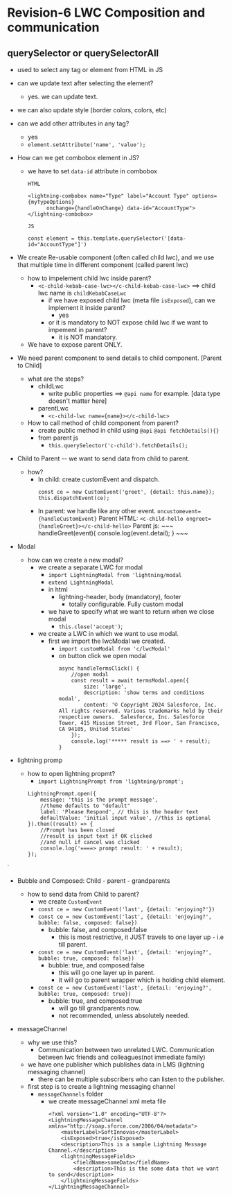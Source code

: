# Revision-6 LWC Composition and communication

## querySelector or querySelectorAll

- used to select any tag or element from HTML in JS
- can we update text after selecting the element? 
    - yes. we can update text.
- we can also update style (border colors, colors, etc)
- can we add other attributes in any tag?
    - yes
    - `element.setAttribute('name', 'value');`
- How can we get combobox element in JS?
    - we have to set `data-id` attribute in combobox
        ~~~
        HTML
        
        <lightning-combobox name="Type" label="Account Type" options={myTypeOptions}
              onchange={handleOnChange} data-id="AccountType"></lightning-combobox>
        ~~~

        ~~~
        JS

        const element = this.template.querySelector('[data-id="AccountType"]')
        ~~~

- We create Re-usable component (often called child lwc), and we use that multiple time in different component (called parent lwc)
    - how to impelement child lwc inside parent?
        - `<c-child-kebab-case-lwc></c-child-kebab-case-lwc>` ==> child lwc name is `childKebabCaseLwc` 
            - if we have exposed child lwc (meta file `isExposed`), can we implement it inside parent?
                - yes
            - or it is mandatory to NOT expose child lwc if we want to impement in parent?
                - it is NOT mandatory. 
    - We have to expose parent ONLY. 
- We need parent component to send details to child component. [Parent to Child]
    - what are the steps?
        - childLwc 
            - write public properties ==> `@api name` for example. [data type doesn't matter here]
        - parentLwc
            - `<c-child-lwc name={name}></c-child-lwc>`
    - How to call method of child component from parent?
        - create public method in child using `@api`
            `@api fetchDetails(){}`
        - from parent js
            - `this.querySelector('c-child').fetchDetails();`


- Child to Parent -- we want to send data from child to parent.
    - how? 
        - In child: create customEvent and dispatch.
            ~~~
            const ce = new CustomEvent('greet', {detail: this.name});
            this.dispatchEvent(ce);
            ~~~
        - In parent: we handle like any other event. `oncustomevent={handleCustomEvent}`
            Parent HTML: `<c-child-hello ongreet={handleGreet}></c-child-hello>`
            Parent js: 
                ~~~
                handleGreet(event){
                    console.log(event.detail);
                }
                ~~~

- Modal
    - how can we create a new modal?
        - we create a separate LWC for modal
            - `import LightningModal from 'lightning/modal`
            - `extend LightningModal`
            - in html
                - lightning-header, body (mandatory), footer
                    - totally configurable. Fully custom modal
            - we have to specify what we want to return when we close modal
                - `this.close('accept')`;
        - we create a LWC in which we want to use modal.
            - first we import the lwcModal we created.
                - `import customModal from 'c/lwcModal'`
                - on button click we open modal
                    ~~~
                    async handleTermsClick() {
                        //open modal
                        const result = await termsModal.open({
                            size: 'large',
                            description: 'show terms and conditions modal',
                            content: '© Copyright 2024 Salesforce, Inc. All rights reserved. Various trademarks held by their respective owners.  Salesforce, Inc. Salesforce Tower, 415 Mission Street, 3rd Floor, San Francisco, CA 94105, United States'
                        });
                        console.log('***** result is ==> ' + result);
                    }
                    ~~~
- lightning promp
    - how to open lightning propmt?
        - `import LightningPrompt from 'lightning/prompt';`
        ~~~
        LightningPrompt.open({
            message: 'this is the prompt message',
            //theme defaults to "default"
            label: 'Please Respond', // this is the header text
            defaultValue: 'initial input value', //this is optional
        }).then((result) => {
            //Prompt has been closed
            //result is input text if OK clicked
            //and null if cancel was clicked
            console.log('====> prompt result: ' + result);
        });
        ~~~
 `
- Bubble and Composed: Child - parent - grandparents 
    - how to send data from Child to parent?
        - we create `CustomEvent`
        - `const ce = new CustomEvent('last', {detail: 'enjoying?'})`
        - `const ce = new CustomEvent('last', {detail: 'enjoying?', bubble: false, composed: false})`
            - bubble: false, and composed:false
                - this is most restrictive, it JUST travels to one layer up - i.e till parent.
         - `const ce = new CustomEvent('last', {detail: 'enjoying?', bubble: true, composed: false})`
            - bubble: true, and composed:false
                - this will go one layer up in parent. 
                - it will go to parent wrapper which is holding child element.
        - `const ce = new CustomEvent('last', {detail: 'enjoying?', bubble: true, composed: true})`
            - bubble: true, and composed:true
                - will go till grandparents now.
                - not recommended, unless absolutely needed.
            
- messageChannel
    - why we use this?
        - Communication between two unrelated LWC. Communication between lwc friends and colleagues(not immediate family)
    - we have one publisher which publishes data in LMS (lightning messaging channel)
        - there can be multiple subscribers who can listen to the publisher.
    - first step is to create a lightning messaging channel
        - `messageChannels` folder
            - we create messageChannel xml meta file
                ~~~
                <?xml version="1.0" encoding="UTF-8"?>
                <LightningMessageChannel xmlns="http://soap.sforce.com/2006/04/metadata">
                    <masterLabel>SoftInnovas</masterLabel>
                    <isExposed>true</isExposed>
                    <description>This is a sample Lightning Message Channel.</description>
                    <lightningMessageFields>
                        <fieldName>someData</fieldName>
                        <description>This is the some data that we want to send</description>
                    </lightningMessageFields>
                </LightningMessageChannel>
                ~~~
